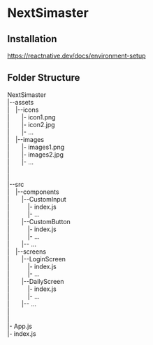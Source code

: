 # NextSimaster

## Installation
https://reactnative.dev/docs/environment-setup

## Folder Structure

NextSimaster <br/>
|--assets <br/>
|&emsp;|--icons <br/>
|&emsp;&emsp;|- icon1.png <br/>
|&emsp;&emsp;|- icon2.jpg <br/>
|&emsp;&emsp;|- ... <br/>
|&emsp;|--images <br/>
|&emsp;&emsp;|- images1.png <br/>
|&emsp;&emsp;|- images2.jpg <br/>
|&emsp;&emsp;|- ... <br/>
| <br/>
| <br/>
|--src <br/>
|&emsp;|--components <br/>
|&emsp;&emsp;|--CustomInput <br/>
|&emsp;&emsp;&emsp;|- index.js <br/>
|&emsp;&emsp;&emsp;|- ... <br/>
|&emsp;&emsp;|--CustomButton <br/>
|&emsp;&emsp;&emsp;|- index.js <br/>
|&emsp;&emsp;&emsp;|- ... <br/>
|&emsp;&emsp;|-- ... <br/>
|&emsp;|--screens <br/>
|&emsp;&emsp;|--LoginScreen <br/>
|&emsp;&emsp;&emsp;|- index.js <br/>
|&emsp;&emsp;&emsp;|- ... <br/>
|&emsp;&emsp;|--DailyScreen <br/>
|&emsp;&emsp;&emsp;|- index.js <br/>
|&emsp;&emsp;&emsp;|- ... <br/>
|&emsp;&emsp;|-- ... <br/>
|&emsp; <br/>
| <br/>
|- App.js <br/>
|- index.js <br/>
